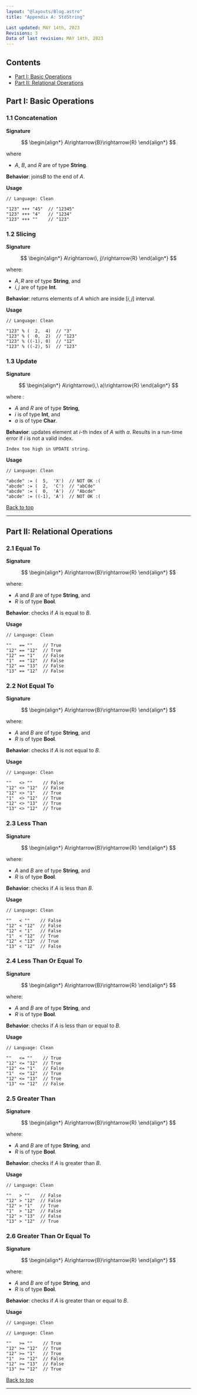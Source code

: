 ```yaml
---
layout: "@layouts/Blog.astro"
title: "Appendix A: StdString"

Last updated: MAY 14th, 2023
Revisions: 3
Data of last revision: MAY 14th, 2023
---
```


## Contents

- [Part I: Basic Operations](#part-i-basic-operations)
- [Part II: Relational Operations](#part-ii-relational-operations)
 
## Part I: Basic Operations 

### 1.1 Concatenation

**Signature**

$$
\begin{align*}
A\rightarrow{B}\rightarrow{R}
\end{align*}
$$

where 
- $A$, $B$, and $R$ are of type $\textbf{String}$.

**Behavior**: joins$B$ to the end of $A$.

**Usage**

```
// Language: Clean
 
"123" +++ "45"  // "12345"
"123" +++ "4"   // "1234"
"123" +++ ""    // "123"
```

### 1.2 Slicing

**Signature**

$$
\begin{align*}
A\rightarrow(i, j)\rightarrow{R}
\end{align*}
$$

where:
- $A, R$ are of type $\textbf{String}$, and
- $i, j$ are of type $\textbf{Int}$.

**Behavior**: returns elements of $A$ which are inside $[i, j]$ interval.

**Usage**

```
// Language: Clean
 
"123" % (  2,  4)  // "3"
"123" % (  0,  2)  // "123"
"123" % ((-1), 0)  // "12"
"123" % ((-2), 5)  // "123"
```

### 1.3 Update

**Signature**

$$
\begin{align*}
A\rightarrow(i,\ a)\rightarrow{R}
\end{align*}
$$

where :
- $A$ and $R$ are of type $\textbf{String}$,
- $i$ is of type $\textbf{Int}$, and
- $a$ is of type $\textbf{Char}$.

**Behavior**: updates element at $i$-th index of $A$ with $a$.
Results in a run-time error if $i$ is not a valid index.

```
Index too high in UPDATE string.

```

**Usage**

```
// Language: Clean
 
"abcde" := (  5,  'X')  // NOT OK :(
"abcde" := (  2,  'C')  // "abCde"
"abcde" := (  0,  'A')  // "Abcde"
"abcde" := ((-1), 'A')  // NOT OK :(
```

[Back to top](#)

---

## Part II: Relational Operations

### 2.1 Equal To

**Signature**

$$
\begin{align*}
A\rightarrow{B}\rightarrow{R}
\end{align*}
$$

where:
- $A$ and $B$ are of type $\textbf{String}$, and
- $R$ is of type $\textbf{Bool}$.

**Behavior**: checks if $A$ is equal to $B$.

**Usage**

```
// Language: Clean

""   == ""    // True
"12" == "12"  // True
"12" == "1"   // False
"1"  == "12"  // False
"12" == "13"  // False
"13" == "12"  // False
```

### 2.2 Not Equal To

**Signature**

$$
\begin{align*}
A\rightarrow{B}\rightarrow{R}
\end{align*}
$$

where:
- $A$ and $B$ are of type $\textbf{String}$, and
- $R$ is of type $\textbf{Bool}$.

**Behavior**: checks if $A$ is not equal to $B$.

**Usage**

```
// Language: Clean

""   <> ""    // False
"12" <> "12"  // False
"12" <> "1"   // True
"1"  <> "12"  // True
"12" <> "13"  // True
"13" <> "12"  // True
```

### 2.3 Less Than

**Signature**

$$
\begin{align*}
A\rightarrow{B}\rightarrow{R}
\end{align*}
$$

where:
- $A$ and $B$ are of type $\textbf{String}$, and
- $R$ is of type $\textbf{Bool}$.

**Behavior**: checks if $A$ is less than $B$.

**Usage**

```
// Language: Clean

""   < ""    // False
"12" < "12"  // False
"12" < "1"   // False
"1"  < "12"  // True
"12" < "13"  // True
"13" < "12"  // False
```

### 2.4 Less Than Or Equal To

**Signature**

$$
\begin{align*}
A\rightarrow{B}\rightarrow{R}
\end{align*}
$$

where:
- $A$ and $B$ are of type $\textbf{String}$, and
- $R$ is of type $\textbf{Bool}$.

**Behavior**: checks if $A$ is less than or equal to $B$.

**Usage**

```
// Language: Clean

""   <= ""    // True
"12" <= "12"  // True
"12" <= "1"   // False
"1"  <= "12"  // True
"12" <= "13"  // True
"13" <= "12"  // False
```

### 2.5 Greater Than

**Signature**

$$
\begin{align*}
A\rightarrow{B}\rightarrow{R}
\end{align*}
$$

where:
- $A$ and $B$ are of type $\textbf{String}$, and
- $R$ is of type $\textbf{Bool}$.

**Behavior**: checks if $A$ is greater than $B$.

**Usage**

```
// Language: Clean

""   > ""    // False
"12" > "12"  // False
"12" > "1"   // True
"1"  > "12"  // False
"12" > "13"  // False
"13" > "12"  // True
```

### 2.6 Greater Than Or Equal To

**Signature**

$$
\begin{align*}
A\rightarrow{B}\rightarrow{R}
\end{align*}
$$

where:
- $A$ and $B$ are of type $\textbf{String}$, and
- $R$ is of type $\textbf{Bool}$.

**Behavior**: checks if $A$ is greater than or equal to $B$.

**Usage**

```
// Language: Clean

// Language: Clean

""   >= ""    // True
"12" >= "12"  // True
"12" >= "1"   // True
"1"  >= "12"  // False
"12" >= "13"  // False
"13" >= "12"  // True
```

[Back to top](#)

---

